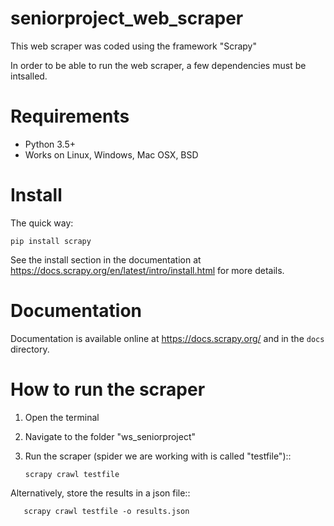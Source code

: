 # seniorproject_web_scraper
This web scraper was coded using the framework "Scrapy"

In order to be able to run the web scraper, a few dependencies must be intsalled.

Requirements
=======

* Python 3.5+
* Works on Linux, Windows, Mac OSX, BSD

Install
=======

The quick way:

    pip install scrapy

See the install section in the documentation at
https://docs.scrapy.org/en/latest/intro/install.html for more details.

Documentation
=============

Documentation is available online at https://docs.scrapy.org/ and in the ``docs``
directory.

How to run the scraper
=============

1. Open the terminal
2. Navigate to the folder "ws_seniorproject"
3. Run the scraper (spider we are working with is called "testfile")::
       
       scrapy crawl testfile
       
Alternatively, store the results in a json file::

       scrapy crawl testfile -o results.json
